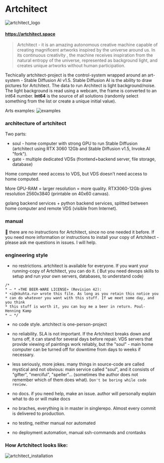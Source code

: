 # Artchitect

![artchitect_logo](https://github.com/artchitector/artchitect/blob/master/eye/static/jesus_anim_92.gif)

#### https://artchitect.space

> Artchitect - it is an amazing autonomous creative machine capable of creating magnificent artworks inspired by the
> universe around us. In its continuous creativity , the machine receives inspiration from the natural entropy of the
> universe, represented as background light, and creates unique artworks without human participation.

Techically artchitect-project is the control-system wrapped around an art-system - Stable Diffusion AI v1.5. Stable
Diffusion AI is the ability to draw pictures for Artchitect.
The data to run Architect is light background/noise. The light background is read using a webcam, the frame is converted
to an int64 number. **Int64** is the source of all solutions (randomly select something from the list or create a unique
initial value).

Arts examples:
![examples](https://github.com/artchitector/artchitect/blob/master/eye/static/description_five.jpg)

### architecture of artchitect

Two parts:

- soul - home computer with strong GPU to run Stable
  Diffusion (artchitect using RTX 3060 12Gb and Stable Diffusion v1.5, Invoke.AI "fork").
- gate - multiple dedicated VDSs (frontend+backend server, file storage, database)

Home computer need access to VDS, but VDS doesn't need access to home computed.

More GPU-RAM = larger resolution = more quality. RTX3060-12Gb gives resolution 2560x3840 (printable on 40x60 canvas).

golang backend services + python backend services, splitted between home computer and remote VDS (visible from
Internet).

### manual

🤝 there are no instructions for Artchitect, since no one needed it before.
If you need more information or instructions to install your copy of Artchitect - please ask me questions in issues. I
will help.

### engineering style

- no restrictions. artchitect is available for everyone. If you want your running-copy of
  Artchitect, you can do it. (
  But you need devops skills to
  setup and run your own servers, databases, to understand code)

```
/*
* — * «THE BEER-WARE LICENSE» (Revision 42):
* <i@nkuhta.ru> wrote this file. As long as you retain this notice you
* can do whatever you want with this stuff. If we meet some day, and you think
* this stuff is worth it, you can buy me a beer in return. Poul-Henning Kamp
* — */
```

- no code style. artchitect is one-person-project

- no reliability. SLA is not important. If the Artchitect breaks down and turns off, it can stand for
  several days
  before repair. VDS servers that provide viewing of paintings work reliably, but the "soul" - main home computer can
  be turned off for downtime from days to weeks if necessary.

- less seriously, more jokes. many things in source-code are called mystical and not obvious: main
  service called "soul", and it consists of "gifter", "merciful", "speller"... (sometimes the author does not remember
  which of them does what). `Don't be boring while code review.`

- no docs. if you need help, make an issue. author will personally explain what to do or will make docs

- no braches, everything is in master in singlerepo. Almost every commit is delivered to production.

- no testing, neither manual nor automated

- no deployment automation, manual ssh-commands and crontasks

### How Artchitect looks like:

![artchitect_installation](https://github.com/artchitector/artchitect/blob/master/eye/static/artchitect_in_real_world.jpg)